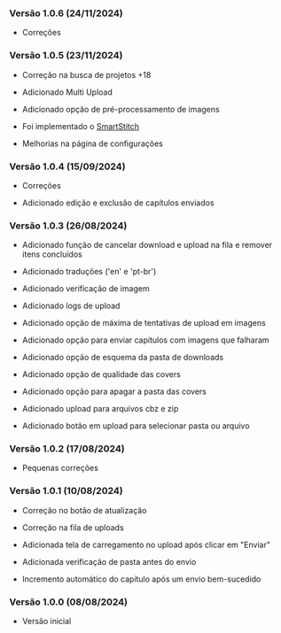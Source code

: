 ### Versão 1.0.6 (24/11/2024)

- Correções

### Versão 1.0.5 (23/11/2024)

- Correção na busca de projetos +18

- Adicionado Multi Upload

- Adicionado opção de pré-processamento de imagens

- Foi implementado o [SmartStitch](https://github.com/MechTechnology/SmartStitch)

- Melhorias na página de configurações


### Versão 1.0.4 (15/09/2024)

- Correções

- Adicionado edição e exclusão de capítulos enviados

### Versão 1.0.3 (26/08/2024)

- Adicionado função de cancelar download e upload na fila e remover itens concluídos

- Adicionado traduções ('en' e 'pt-br')

- Adicionado verificação de imagem

- Adicionado logs de upload

- Adicionado opção de máxima de tentativas de upload em imagens

- Adicionado opção para enviar capítulos com imagens que falharam

- Adicionado opção de esquema da pasta de downloads

- Adicionado opção de qualidade das covers

- Adicionado opção para apagar a pasta das covers

- Adicionado upload para arquivos cbz e zip

- Adicionado botão em upload para selecionar pasta ou arquivo

### Versão 1.0.2 (17/08/2024)

- Pequenas correções

### Versão 1.0.1 (10/08/2024)

- Correção no botão de atualização

- Correção na fila de uploads

- Adicionada tela de carregamento no upload após clicar em "Enviar"

- Adicionada verificação de pasta antes do envio

- Incremento automático do capítulo após um envio bem-sucedido

### Versão 1.0.0 (08/08/2024)

- Versão inicial